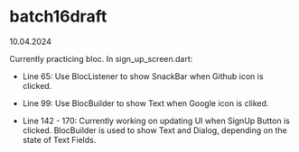 # batch16draft
10.04.2024


Currently practicing bloc. In sign_up_screen.dart:

- Line 65: Use BlocListener to show SnackBar when Github icon is clicked.

- Line 99: Use BlocBuilder to show Text when Google icon is cliked.

- Line 142 - 170: Currently working on updating UI when SignUp Button is clicked. BlocBuilder is used to show Text and Dialog, depending on the state of Text Fields.


